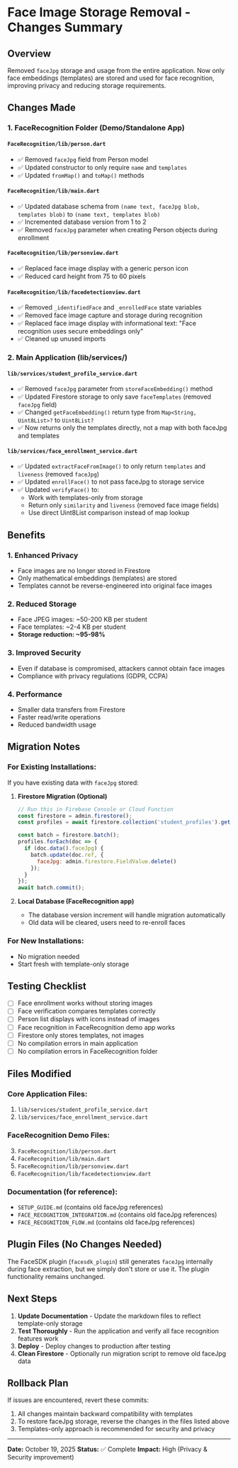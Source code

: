 # Face Image Storage Removal - Changes Summary

## Overview
Removed `faceJpg` storage and usage from the entire application. Now only face embeddings (templates) are stored and used for face recognition, improving privacy and reducing storage requirements.

## Changes Made

### 1. FaceRecognition Folder (Demo/Standalone App)

#### `FaceRecognition/lib/person.dart`
- ✅ Removed `faceJpg` field from Person model
- ✅ Updated constructor to only require `name` and `templates`
- ✅ Updated `fromMap()` and `toMap()` methods

#### `FaceRecognition/lib/main.dart`
- ✅ Updated database schema from `(name text, faceJpg blob, templates blob)` to `(name text, templates blob)`
- ✅ Incremented database version from 1 to 2
- ✅ Removed `faceJpg` parameter when creating Person objects during enrollment

#### `FaceRecognition/lib/personview.dart`
- ✅ Replaced face image display with a generic person icon
- ✅ Reduced card height from 75 to 60 pixels

#### `FaceRecognition/lib/facedetectionview.dart`
- ✅ Removed `_identifiedFace` and `_enrolledFace` state variables
- ✅ Removed face image capture and storage during recognition
- ✅ Replaced face image display with informational text: "Face recognition uses secure embeddings only"
- ✅ Cleaned up unused imports

### 2. Main Application (lib/services/)

#### `lib/services/student_profile_service.dart`
- ✅ Removed `faceJpg` parameter from `storeFaceEmbedding()` method
- ✅ Updated Firestore storage to only save `faceTemplates` (removed `faceJpg` field)
- ✅ Changed `getFaceEmbedding()` return type from `Map<String, Uint8List>?` to `Uint8List?`
- ✅ Now returns only the templates directly, not a map with both faceJpg and templates

#### `lib/services/face_enrollment_service.dart`
- ✅ Updated `extractFaceFromImage()` to only return `templates` and `liveness` (removed `faceJpg`)
- ✅ Updated `enrollFace()` to not pass faceJpg to storage service
- ✅ Updated `verifyFace()` to:
  - Work with templates-only from storage
  - Return only `similarity` and `liveness` (removed face image fields)
  - Use direct Uint8List comparison instead of map lookup

## Benefits

### 1. **Enhanced Privacy**
- Face images are no longer stored in Firestore
- Only mathematical embeddings (templates) are stored
- Templates cannot be reverse-engineered into original face images

### 2. **Reduced Storage**
- Face JPEG images: ~50-200 KB per student
- Face templates: ~2-4 KB per student
- **Storage reduction: ~95-98%**

### 3. **Improved Security**
- Even if database is compromised, attackers cannot obtain face images
- Compliance with privacy regulations (GDPR, CCPA)

### 4. **Performance**
- Smaller data transfers from Firestore
- Faster read/write operations
- Reduced bandwidth usage

## Migration Notes

### For Existing Installations:
If you have existing data with `faceJpg` stored:

1. **Firestore Migration (Optional)**
   ```javascript
   // Run this in Firebase Console or Cloud Function
   const firestore = admin.firestore();
   const profiles = await firestore.collection('student_profiles').get();
   
   const batch = firestore.batch();
   profiles.forEach(doc => {
     if (doc.data().faceJpg) {
       batch.update(doc.ref, {
         faceJpg: admin.firestore.FieldValue.delete()
       });
     }
   });
   await batch.commit();
   ```

2. **Local Database (FaceRecognition app)**
   - The database version increment will handle migration automatically
   - Old data will be cleared, users need to re-enroll faces

### For New Installations:
- No migration needed
- Start fresh with template-only storage

## Testing Checklist

- [ ] Face enrollment works without storing images
- [ ] Face verification compares templates correctly
- [ ] Person list displays with icons instead of images
- [ ] Face recognition in FaceRecognition demo app works
- [ ] Firestore only stores templates, not images
- [ ] No compilation errors in main application
- [ ] No compilation errors in FaceRecognition folder

## Files Modified

### Core Application Files:
1. `lib/services/student_profile_service.dart`
2. `lib/services/face_enrollment_service.dart`

### FaceRecognition Demo Files:
3. `FaceRecognition/lib/person.dart`
4. `FaceRecognition/lib/main.dart`
5. `FaceRecognition/lib/personview.dart`
6. `FaceRecognition/lib/facedetectionview.dart`

### Documentation (for reference):
- `SETUP_GUIDE.md` (contains old faceJpg references)
- `FACE_RECOGNITION_INTEGRATION.md` (contains old faceJpg references)
- `FACE_RECOGNITION_FLOW.md` (contains old faceJpg references)

## Plugin Files (No Changes Needed)
The FaceSDK plugin (`facesdk_plugin`) still generates `faceJpg` internally during face extraction, but we simply don't store or use it. The plugin functionality remains unchanged.

## Next Steps

1. **Update Documentation** - Update the markdown files to reflect template-only storage
2. **Test Thoroughly** - Run the application and verify all face recognition features work
3. **Deploy** - Deploy changes to production after testing
4. **Clean Firestore** - Optionally run migration script to remove old faceJpg data

## Rollback Plan

If issues are encountered, revert these commits:
1. All changes maintain backward compatibility with templates
2. To restore faceJpg storage, reverse the changes in the files listed above
3. Templates-only approach is recommended for security and privacy

---

**Date:** October 19, 2025
**Status:** ✅ Complete
**Impact:** High (Privacy & Security improvement)
